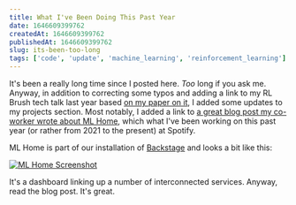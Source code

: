 ```yaml
---
title: What I've Been Doing This Past Year
date: 1646609399762
createdAt: 1646609399762
publishedAt: 1646609399762
slug: its-been-too-long
tags: ['code', 'update', 'machine_learning', 'reinforcement_learning']
---
```


It's been a really long time since I posted here.  *Too* long if you ask me.  Anyway, in addition to correcting some typos and adding a link to my RL Brush tech talk last year based [on my paper on it](https://arxiv.org/abs/2008.02778), I added some updates to my projects section.  Most notably, I added a link to [a great blog post my co-worker wrote about ML Home](https://engineering.atspotify.com/2022/01/product-lessons-from-ml-home-spotifys-one-stop-shop-for-machine-learning/), which what I've been working on this past year (or rather from 2021 to the present) at Spotify.

ML Home is part of our installation of [Backstage](https://backstage.io/) and looks a bit like this:

[![ML Home Screenshot](https://engineering.atspotify.com/wp-content/uploads/sites/2/2022/01/Spotify-ML-Home-700x355.png)](https://engineering.atspotify.com/2022/01/product-lessons-from-ml-home-spotifys-one-stop-shop-for-machine-learning/)
    
It's a dashboard linking up a number of interconnected services.  Anyway, read the blog post.  It's great.
